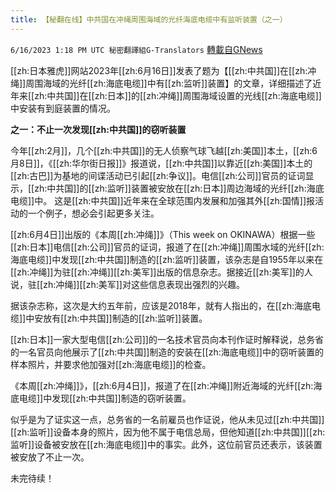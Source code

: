 ```yaml
---
title: 【秘翻在线】中共国在冲绳周围海域的光纤海底电缆中有监听装置（之一）
---
```

`6/16/2023 1:18 PM UTC 秘密翻譯組G-Translators` [轉載自GNews](https://gnews.org/articles/1388971)

         

[[zh:日本雅虎]]网站2023年[[zh:6月16日]]发表了题为【[[zh:中共国]]在[[zh:冲绳]]周围海域的光纤[[zh:海底电缆]]中有[[zh:监听]]装置】的文章，详细描述了近年来[[zh:中共国]]在[[zh:日本]]的[[zh:冲绳]]周围海域设置的光线[[zh:海底电缆]]中安装有到庭装置的情况。

**之一：不止一次发现[[zh:中共国]]的窃听装置**

今年[[zh:2月]]，几个[[zh:中共国]]的无人侦察气球飞越[[zh:美国]]本土，[[zh:6月8日]]，《[[zh:华尔街日报]]》报道说，[[zh:中共国]]以靠近[[zh:美国]]本土的[[zh:古巴]]为基地的间谍活动已引起[[zh:争议]]。电信[[zh:公司]]官员的证词显示，[[zh:中共国]]的[[zh:监听]]装置被安放在[[zh:日本]]周边海域的光纤[[zh:海底电缆]]中。 这是[[zh:中共国]]近年来在全球范围内发展和加强其外[[zh:国情]]报活动的一个例子，想必会引起更多关注。

[[zh:6月4日]]出版的《本周[[zh:冲绳]]》（This week on OKINAWA）根据一些[[zh:日本]]电信[[zh:公司]]官员的证词，报道了在[[zh:冲绳]]周围水域的光纤[[zh:海底电缆]]中发现[[zh:中共国]]制造的[[zh:监听]]装置，该杂志是自1955年以来在[[zh:冲绳]]为驻[[zh:冲绳]][[zh:美军]]出版的信息杂志。据接近[[zh:美军]]的人说，驻[[zh:冲绳]][[zh:美军]]对这些信息表现出强烈的兴趣。

据该杂志称，这次是大约五年前，应该是2018年，就有人指出的，在[[zh:海底电缆]]中安放有[[zh:中共国]]制造的[[zh:监听]]装置。

[[zh:日本]]一家大型电信[[zh:公司]]的一名技术官员向本刊作证时解释说，总务省的一名官员向他展示了[[zh:中共国]]制造的安装在[[zh:海底电缆]]中的窃听装置的样本照片，并要求他加强对[[zh:海底电缆]]的检查。

《本周[[zh:冲绳]]》，[[zh:6月4日]]，报道了在[[zh:冲绳]]附近海域的光纤[[zh:海底电缆]]中发现[[zh:中共国]]制造的窃听装置。

似乎是为了证实这一点，总务省的一名前雇员也作证说，他从未见过[[zh:中共国]][[zh:监听]]设备本身的照片，因为他不属于电信总局，但他知道[[zh:中共国]][[zh:监听]]设备被安放在[[zh:海底电缆]]中的事实。此外，这位前官员还表示，该装置被安放了不止一次。

未完待续！
